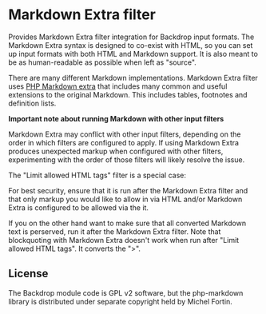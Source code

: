 Markdown Extra filter
=============================

Provides Markdown Extra filter integration for Backdrop input formats. The
Markdown Extra syntax is designed to co-exist with HTML, so you can set up
input formats with both HTML and Markdown support. It is also meant to
be as human-readable as possible when left as "source".

There are many different Markdown implementations. Markdown Extra filter
uses [PHP Markdown extra](http://michelf.ca/projects/php-markdown/extra/)
that includes many common and useful extensions to the original Markdown.
This includes tables, footnotes and definition lists.

**Important note about running Markdown with other input filters**

Markdown Extra may conflict with other input filters, depending on the order
in which filters are configured to apply. If using Markdown Extra produces
unexpected markup when configured with other filters, experimenting with
the order of those filters will likely resolve the issue.

The "Limit allowed HTML tags" filter is a special case:

For best security, ensure that it is run after the Markdown Extra filter
and that only markup you would like to allow in via HTML and/or Markdown
Extra is configured to be allowed via the it.

If you on the other hand want to make sure that all converted Markdown
text is perserved, run it after the Markdown Extra filter. Note that
blockquoting with Markdown Extra doesn't work when run after "Limit allowed
HTML tags". It converts the ">".

License
-------

The Backdrop module code is GPL v2 software, but the php-markdown library is distributed under separate copyright held by Michel Fortin.
